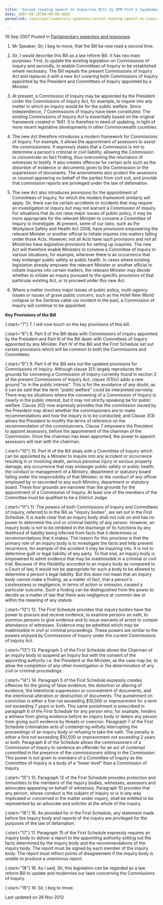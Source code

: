 ```yaml
---
title: 'Second reading speech on Inquiries Bill by DPM Prof S Jayakumar'
date: 2007-09-19T00:00:00.000Z
permalink: /news/parliamentary-speeches/second-reading-speech-on-inquiries-bill-by-dpm-prof-s-jayakumar

---
```



19 Sep 2007 Posted in [Parliamentary speeches and responses](/news/parliamentary-speeches)

1. Mr Speaker, Sir, I beg to move, that the Bill be now read a second time.

2. Sir, I would describe this Bill as a law reform Bill. It has two main purposes. First, to update the existing legislation on Commissions of Inquiry and secondly, to enable Committees of Inquiry to be established where necessary. The Bill repeals the present Commissions of Inquiry Act and replaces it with a new Act covering both Commissions of Inquiry appointed by the President and Committees of Inquiry appointed by a Minister.

3. At present, a Commission of Inquiry may be appointed by the President under the Commissions of Inquiry Act, for example, to inquire into any matter in which an inquiry would be for the public welfare. Since Independence, 7 Commissions of Inquiry have been constituted. The existing Commissions of Inquiry Act is essentially based on the original framework created in 1941. It is therefore in need of updating, in light of more recent legislative developments in other Commonwealth countries.

4. The new Act therefore introduces a modern framework for Commissions of Inquiry. For example, it allows the appointment of assessors to assist the commissioners. It expressly states that a Commission is not to determine a person's criminal or civil liability, allowing the Commission to concentrate on fact finding, thus overcoming the reluctance of witnesses to testify. It also creates offences for certain acts such as the distortion of evidence or documents given to the Commission or the suppression of documents. The amendments also protect the assessors or counsel appearing on behalf of the parties from civil suit, and provide that commission reports are privileged under the law of defamation.

5. The new Act also introduces provisions for the appointment of Committees of Inquiry, for which the modern framework similarly will apply. Sir, there can be certain accidents or incidents that may require an investigation or inquiry but may not warrant a Commission of Inquiry. For situations that do not raise major issues of public policy, it may be more appropriate for the relevant Minister to convene a Committee of Inquiry to investigate. At present, some of our laws, such as the Workplace Safety and Health Act 2006, have provisions empowering the relevant Minister or another official to initiate inquires into matters falling under those Acts. However, not all Acts have such provisions and not all Ministries have legislative provisions for setting up inquiries. The new Act will therefore enable Ministers to convene a Committee of Inquiry in various situations; for example, wherever there is an occurrence that may endanger public safety or public health. In cases where existing legislation already empower the relevant Minister or another official to initiate inquires into certain matters, the relevant Minister may decide whether to initiate an inquiry pursuant to the specific provisions of that particular existing Act, or to proceed under this new Act.

6. Where a matter involves major issues of public policy, multi-agency issues or issues of grave public concern, such as the Hotel New World collapse or the Sentosa cable car incident in the past, a Commission of Inquiry will continue to be appointed.

**Key Provisions of the Bill**

{:start="7"}
7. I will now touch on the key provisions of this bill.

{:start="8"}
8. Part II of the Bill deals with Commissions of Inquiry appointed by the President and Part III of the Bill deals with Committees of Inquiry appointed by any Minister. Part IV of the Bill and the First Schedule set out certain provisions which will be common to both the Commissions and Committees.

{:start="9"}
9. Part II of the Bill sets out the updated provisions for Commissions of Inquiry. Although clause 3(1) largely reproduces the grounds for convening a Commission of Inquiry currently found in section 2 of the present Commissions of Inquiry Act, clause 3(1)(c) adds a new ground "or in the public interest". This is for the avoidance of any doubt, as it can be said that the term "public welfare" could be interpreted narrowly. There may be situations where the convening of a Commission of Inquiry is clearly in the public interest, but it may not strictly speaking be for public welfare. Clause 3(2) now expressly provides that the commission issued by the President may direct whether the commissioners are to make recommendations and how the inquiry is to be conducted; and Clause 3(3) allows the President to modify the terms of reference on the recommendation of the commissioners. Clause 7 empowers the President to appoint assessors, before the appointment of the chairman of the Commission. Once the chairman has been appointed, the power to appoint assessors will rest with the chairman.

{:start="10"}
10. Part III of the Bill deals with a Committee of Inquiry which can be appointed by a Minister to inquire into any accident or occurrence resulting in or involving death, serious personal injury or serious property damage; any occurrence that may endanger public safety or public health; the conduct or management of a Ministry, department or statutory board falling under the responsibility of that Minister; or the conduct of any officer employed by or seconded to any such Ministry, department or statutory board. These four grounds are narrower than the grounds for the appointment of a Commission of Inquiry. At least one of the members of the Committee must be qualified to be a District Judge.

{:start="11"}
11. The powers of both Commissions of Inquiry and Committees of Inquiry, referred to in the Bill as "inquiry bodies", are set out in the First Schedule. It is made clear that an inquiry body shall not rule on and has no power to determine the civil or criminal liability of any person. However, an inquiry body is not to be inhibited in the discharge of its functions by any likelihood of liability being inferred from facts that it determines or recommendations that it makes. The reason for this provision is that the primary role of an inquiry body is to investigate the facts and help prevent recurrence, for example of the accident it may be inquiring into. It is not to determine guilt or legal liability of any party. To that end, an inquiry body is empowered to admit evidence that may be inadmissible in a criminal or civil trial. Because of this flexibility accorded to an inquiry body as compared to a Court of law, it would not be appropriate for such a body to be allowed to determine a person's legal liability. But this does not mean that an inquiry body cannot make a finding, as a matter of fact, that a person's carelessness or negligence, in terms of action or omission, caused a particular outcome. Such a finding can be distinguished from the power to decide as a matter of law that there was negligence at common law or within the meaning of any statute.

{:start="12"}
12. The First Schedule provides that inquiry bodies have the power to procure and receive evidence, to examine persons on oath, to summon persons to give evidence and to issue warrants of arrest to compel attendance of witnesses. Evidence may be admitted which may be inadmissible in civil or criminal proceedings. These powers are similar to the powers enjoyed by Commissions of Inquiry under the current Commissions of Inquiry Act.

{:start="13"}
13. Paragraph 2 of the First Schedule allows the Chairman of an inquiry body to suspend an inquiry but with the consent of the appointing authority i.e. the President or the Minister, as the case may be, to allow the completion of any other investigation or the determination of any civil or criminal proceedings.

{:start="14"}
14. Paragraph 5 of the First Schedule expressly creates offences for the giving of false evidence, the distortion or altering of evidence, the intentional suppression or concealment of documents, and the intentional alteration or destruction of documents. The punishment on conviction is either a fine not exceeding $10,000 or imprisonment for a term not exceeding 7 years or both. This same punishment is prescribed in paragraph 6 of the First Schedule for any person who, for example, hinders a witness from giving evidence before an inquiry body or deters any person from giving such evidence by threats or coercion. Paragraph 7 of the First Schedule criminalizes acts of contempt eg wilfully interrupting the proceedings of an inquiry body or refusing to take the oath. The penalty is either a fine not exceeding $10,000 or imprisonment not exceeding 2 years or both. Paragraph 8 of the Schedule allows the commissioners of a Commission of Inquiry to sentence an offender for an act of contempt committed in the presence of the commissioners sitting in the Commission. This power is not given to members of a Committee of Inquiry as the Committee of Inquiry is a body of a "lower level" than a Commission of Inquiry.

{:start="15"}
15. Paragraph 12 of the First Schedule provides protection and immunities to the members of the inquiry bodies, witnesses, assessors and advocates appearing on behalf of witnesses. Paragraph 10 provides that any person, whose conduct is the subject of inquiry or is in any way implicated or concerned in the matter under inquiry, shall be entitled to be represented by an advocate and solicitor at the whole of the inquiry.

{:start="16"}
16. As provided for in the First Schedule, any statement made before the inquiry body and reports of the inquiry are privileged for the purposes of the law of defamation.

{:start="17"}
17. Paragraph 15 of the First Schedule expressly requires an inquiry body to deliver a report to the appointing authority setting out the facts determined by the inquiry body and the recommendations of the inquiry body. The report must be signed by each member of the inquiry body. The report must reflect points of disagreement if the inquiry body is unable to produce a unanimous report.

{:start="18"}
18. As I said, Sir, this legislation can be regarded as a law reform Bill to update and modernise our laws concerning the Commissions of Inquiry.

{:start="19"}
19. Sir, I beg to move.



<p class="right-side-updated">Last updated on 26 Nov 2012</p>

